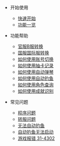 * 开始使用
  * [快速开始](docs/quickstart.md)
  * [功能一览](docs/introduce.md)

* 功能帮助
  * [官服B服转换](docs/help1.md)
  * [国服国际服转换](docs/help2.md)
  * [如何使用账号切换](docs/help3.md)
  * [如何使用抽卡记录](docs/help4.md)
  * [如何使用自动弹琴](docs/help5.md)
  * [如何使用自动钓鱼](docs/help6.md)
  * [如何使用角色查询](docs/help7.md)
  * [如何使用成就识别](docs/help8.md)

* 常见问题
  * [程序问题](docs/softwareissues.md)
  * [转服问题](docs/switchingproblems.md)
  * [无法自动钓鱼](docs/suestion1.md)
  * [自动钓鱼无法启动](docs/suestion2.md)
  * [游戏报错 31-4302](docs/suestion3.md)

